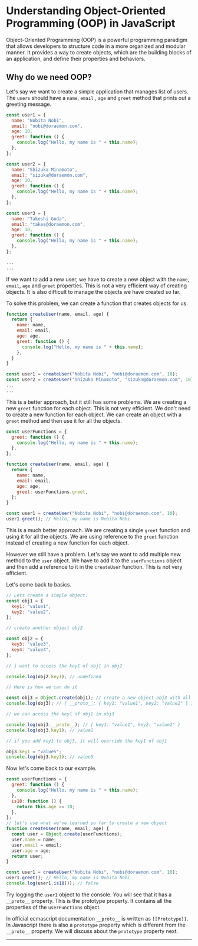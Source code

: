 # Understanding Object-Oriented Programming (OOP) in JavaScript

Object-Oriented Programming (OOP) is a powerful programming paradigm that allows developers to structure code in a more organized and modular manner. It provides a way to create objects, which are the building blocks of an application, and define their properties and behaviors.

## Why do we need OOP?

Let's say we want to create a simple application that manages list of users. The `users` should have a `name`, `email` , `age` and `greet` method that prints out a greeting message.

```js
const user1 = {
  name: "Nobita Nobi",
  email: "nobi@doraemon.com",
  age: 10,
  greet: function () {
    console.log("Hello, my name is " + this.name);
  },
};

const user2 = {
  name: "Shizuka Minamoto",
  email: "sizuka@doraemon.com",
  age: 10,
  greet: function () {
    console.log("Hello, my name is " + this.name);
  },
};

const user3 = {
  name: "Takeshi Goda",
  email: "takes@doraemon.com",
  age: 10,
  greet: function () {
    console.log("Hello, my name is " + this.name);
  },
};

...
...
```

If we want to add a new user, we have to create a new object with the `name`, `email`, `age` and `greet` properties. This is not a very efficient way of creating objects. It is also difficult to manage the objects we have created so far.

To solve this problem, we can create a function that creates objects for us.

```js
function createUser(name, email, age) {
  return {
    name: name,
    email: email,
    age: age,
    greet: function () {
      console.log("Hello, my name is " + this.name);
    },
  }
}

const user1 = createUser("Nobita Nobi", "nobi@doraemon.com", 10);
const user2 = createUser("Shizuka Minamoto", "sizuka@doraemon.com", 10);
...
...
```

This is a better approach, but it still has some problems. We are creating a new `greet` function for each object. This is not very efficient. We don't need to create a new function for each object. We can create an object with a `greet` method and then use it for all the objects.

```js
const userFunctions = {
  greet: function () {
    console.log("Hello, my name is " + this.name);
  },
};

function createUser(name, email, age) {
  return {
    name: name,
    email: email,
    age: age,
    greet: userFunctions.greet,
  };
}

const user1 = createUser("Nobita Nobi", "nobi@doraemon.com", 10);
user1.greet(); // Hello, my name is Nobita Nobi
```

This is a much better approach. We are creating a single `greet` function and using it for all the objects. We are using reference to the `greet` function instead of creating a new function for each object.

However we still have a problem. Let's say we want to add multiple new method to the `user` object. We have to add it to the `userFunctions` object and then add a reference to it in the `createUser` function. This is not very efficient.

Let's come back to basics.

```js
// Lets create a simple object.
const obj1 = {
  key1: "value1",
  key2: "value2",
};

// create another object obj2

const obj2 = {
  key3: "value3",
  key4: "value4",
};

// i want to access the key1 of obj1 in obj2

console.log(obj2.key1); // undefined

// Here is how we can do it

const obj3 = Object.create(obj1); // create a new object obj3 with all the properties of obj1
console.log(obj3); // { __proto__: { key1: "value1", key2: "value2" } } We can see the __proto__ property. This is the __proto__ property. It contains all the properties of the obj1 object.

// we can access the key1 of obj1 in obj3

console.log(obj3.__proto__); // { key1: "value1", key2: "value2" }
console.log(obj3.key1); // value1

// if you add key1 to obj3, it will override the key1 of obj1

obj3.key1 = "value5";
console.log(obj3.key1); // value5
```

Now let's come back to our example.

```js
const userFunctions = {
  greet: function () {
    console.log("Hello, my name is " + this.name);
  },
  is18: function () {
    return this.age >= 18;
  },
};
// let's use what we've learned so far to create a new object
function createUser(name, email, age) {
  const user = Object.create(userFunctions);
  user.name = name;
  user.email = email;
  user.age = age;
  return user;
}

const user1 = createUser("Nobita Nobi", "nobi@doraemon.com", 10);
user1.greet(); // Hello, my name is Nobita Nobi
console.log(user1.is18()); // false
```

Try logging the `user1` object to the console. You will see that it has a `__proto__` property. This is the prototype property. It contains all the properties of the `userFunctions` object.

In official ecmascript documentation `__proto__` is written as `[[Prototype]]`.
In Javascript there is also a `prototype` property which is different from the `__proto__` property. We will discuss about the `prototype` property next.

---
